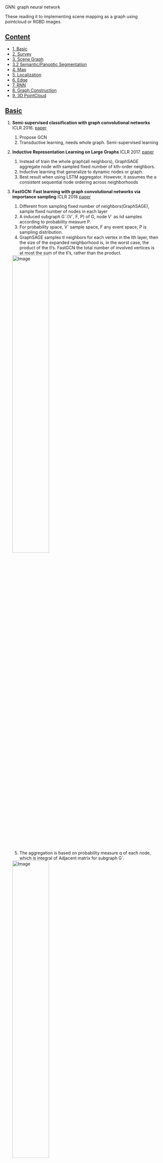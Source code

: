 GNN: graph neural network

These reading it to implementing scene mapping as a graph using pointcloud or RGBD images.

## [Content](#content)
- <a href="#basic">1. Basic</a>
- <a href="#survey">2. Survey</a>
- <a href="#Scene-Graph">3. Scene Graph</a>
- <a href="#Segment">3.2 Semantic/Panoptic Segmentation</a>
- <a href="#SLAM">4. Map</a>
- <a href="#Localization">5. Localization</a>
- <a href="#Edge">6. Edge</a>
- <a href="#sequential-RNN">7. RNN</a>
- <a href="#graph-construction">8. Graph Construction</a>
- <a href="#3D-PointCloud">9. 3D PointCloud</a>


## [Basic](#content)
 
1. **Semi-supervised classification with graph convolutional networks** ICLR 2016. [paper](https://arxiv.org/pdf/1609.02907.pdf) 
   1. Propose GCN
   2. Transductive learning, needs whole graph. Semi-supervised learning
2. **Inductive Representation Learning on Large Graphs** ICLR 2017. [paper](https://arxiv.org/pdf/1706.02216.pdf) 
   1. Instead of train the whole graph(all neighbors), GraphSAGE aggregate node with sampled fixed number of  kth-order neighbors. 
   2. Inductive learning that generalize to dynamic nodes or graph.
   3. Best result when using LSTM aggregator. However, it assumes the a consistent sequential node ordering across neighborhoods
3. **FastGCN: Fast learning with graph convolutional networks via importance sampling** ICLR 2018 [paper](https://arxiv.org/pdf/1801.10247.pdf)
   1. Different from sampling fixed number of neighbors(GraphSAGE), sample fixed number of nodes in each layer
   2. A induced subgraph G\`:(V\`, F, P) of G, node V\` as iid samples according to probability measure P. 
   3. For probability space, V\` sample space, F any event space, P is sampling distribution.
   4. GraphSAGE samples tl neighbors for each vertex in the lth layer, then the size of the
expanded neighborhood is, in the worst case, the product of the tl’s. FastGCN the total number of involved vertices is at most the sum of the tl’s, rather than the product.
   <img src="https://github.com/Leomingyangli/GNNPapers/assets/39786611/c9b02935-8fe5-463e-9fd8-aa41473fa365" alt="Image" style="width: 50%;" />
   
   5. The aggregation is based on probability measure q of each node, which is integral of Adjacent matrix for subgraph G\`.
    <img src="https://github.com/Leomingyangli/GNNPapers/assets/39786611/d9253e67-9e8d-482e-a526-fe10bb390b3d" alt="Image" style="width: 50%;" />

   6. Cant applied to sparse graph when no/few connection between two layers. Split G into G\`s(batch) in Monte Carlo manner.

4. **Graph Attention Networks** ICLR 2018. [paper](https://arxiv.org/pdf/1710.10903.pdf)
   1. Weight calculation from node connectivity to node features
   2. Time complexity of a single GAT attention: O(|V|FF+|E|F)
   3. Not depend on upfront access to the whole graph; no need to know the graph structure upfront
   4. Undirected edge not required (no edge, no computing)
   5. Inductive learning. No fixed-size neighborhood
   6. Predict article class by keywords as nodes and citations as edges.


## [Survey](#content)


1. **Deep Learning for 3D Point Clouds: A Survey** TPAMI 2020. [paper](https://arxiv.org/pdf/1912.12033.pdf)
<img src="https://github.com/Leomingyangli/GNNPapers/assets/39786611/97fda8a0-a6ed-4504-b4e9-0d717964f06f" alt="Image" style="width: 50%;" />

2. **Foundations and modelling of dynamic networks using Dynamic Graph Neural Networks: A survey** 2021 [paper](https://arxiv.org/pdf/2005.07496.pdf)
   1. Define dynamic graph networks.

## [Scene Graph](#content)
1. **Graph R-CNN for Scene Graph Generation** ECCV 2018 [paper](https://openaccess.thecvf.com/content_ECCV_2018/papers/Jianwei_Yang_Graph_R-CNN_for_ECCV_2018_paper.pdf)

<img src="https://github.com/Leomingyangli/GNNPapers/assets/39786611/ef6c730f-cec4-463a-ad44-389c5ecde29b" alt="Image" style="width: 50%;" />
  
2. **SceneGraphFusion: Incremental 3D Scene Graph Prediction from RGB-D Sequences** CVPR 2021 [paper](https://arxiv.org/pdf/2103.14898.pdf)

<img src="https://github.com/Leomingyangli/GNNPapers/assets/39786611/b5229e2f-04dd-4f65-b645-2ba509606afe" alt="Image" style="width: 50%;" />

3. **Incremental 3D Semantic Scene Graph Prediction from RGB Sequences** CVPR 2023 [paper](https://arxiv.org/pdf/2305.02743.pdf)

<img src="https://github.com/Leomingyangli/GNNPapers/assets/39786611/06234748-9740-4832-a546-baf384192ff9" alt="Image" style="width: 50%;" />

## [Segment](#content)
1. **Panoptic Segmentation** CVPR 2019 [paper](https://arxiv.org/pdf/1801.00868.pdf)
   1. Propose Panoptic segmentation metric
   
      ![image](https://github.com/Leomingyangli/GNNPapers/assets/39786611/92aab22b-e983-43e7-ac37-a2ebb123ebe8)
      ![image](https://github.com/Leomingyangli/GNNPapers/assets/39786611/e358cac5-64a4-4c1b-a434-be908fab8e53)
      ![image](https://github.com/Leomingyangli/GNNPapers/assets/39786611/3a8e8258-4363-4f9d-8636-0ce196e27908)

   
1. **Fusion-Aware Point Convolution for Online Semantic 3D Scene Segmentation** CVPR 2020 [paper](https://arxiv.org/pdf/2003.06233.pdf)

<img src="https://github.com/Leomingyangli/GNNPapers/assets/39786611/89a16a96-b933-45ef-8ed8-255b3a8fe2b9" alt="Image" style="width: 50%;" />
<img src="https://github.com/Leomingyangli/GNNPapers/assets/39786611/85d542e2-4460-4d75-a4c0-7457d254350b" alt="Image" style="width: 50%;" />

2. **PanopticFusion: Online Volumetric Semantic Mapping at the Level of Stuff and Things** IROS 2019 [paper](https://arxiv.org/pdf/1903.01177.pdf)

<img src="https://github.com/Leomingyangli/GNNPapers/assets/39786611/9faff926-1b3f-4da5-b513-e497ca10f20a" alt="Image" style="width: 50%;" />

3. **ProgressiveFusion: Real-time progressive 3d semantic segmentation for indoor scenes** WACV 2019 [paper](https://arxiv.org/pdf/1804.00257.pdf)

<img src="https://github.com/Leomingyangli/GNNPapers/assets/39786611/ada164c8-d310-43d4-9899-23e6a29187b6" alt="Image" style="width: 50%;" />

4. **SemanticFusion: Dense 3D Semantic Mapping with Convolutional Neural Networks** ICRA 2017 [paper](https://arxiv.org/pdf/1609.05130.pdf)

<img src="https://github.com/Leomingyangli/GNNPapers/assets/39786611/b800219c-f1c3-4cae-8fe8-6ce9ebee31fd" alt="Image" style="width: 50%;" />

5. **Per-pixel classification is not all you need for semantic segmentation** NeurIPS 2021 [paper](https://proceedings.neurips.cc/paper_files/paper/2021/file/950a4152c2b4aa3ad78bdd6b366cc179-Paper.pdf)

<img src="https://github.com/Leomingyangli/GNNPapers/assets/39786611/02b14fbd-4513-42e5-bc6c-b1a2fed0c970" alt="Image" style="width: 50%;" />

6. **PanopticFusion: Online Volumetric Semantic Mapping at the Level of Stuff and Things** IROS 2019 [paper](https://arxiv.org/pdf/1903.01177.pdf)

<img src="https://github.com/Leomingyangli/GNNPapers/assets/39786611/d0edb319-ad23-4e0b-8df9-f48dfac12898" alt="Image" style="width: 50%;" />

      
## [SLAM](#content)


1.**NICE-SLAM: Neural Implicit Scalable Encoding for SLAM** CVPR 2022. [paper](https://arxiv.org/pdf/2112.12130.pdf)
   1. Input RGBD images and pose, predict the pixel depth and color.
   2. Given pose, sampled points along the ray, the pixel depth is weighted sum of <u>occupancy probability times sampled depth</u> along the points. Color has color values.
   3. The grid decoder is fixed. The gird feautre and color weight $\theta,\omega$ are parameters to be optimized
   4. The Mapping is to optimize $\theta,\omega, R, t$ of K selected keyframes
   5. The tracking is to optimize  $R, t$ of current frame
   <img src="https://github.com/Leomingyangli/GNNPapers/assets/39786611/ed59cc64-9246-4d6b-8734-3b7b0183ae66" alt="Image" style="width: 50%;" />
      
2.**iMAP: Implicit Mapping and Positioning in Real-Time** CVPR 2021 [paper](https://arxiv.org/pdf/2103.12352.pdf)
   <img src="https://github.com/Leomingyangli/GNNPapers/assets/39786611/39394061-22db-44f0-99b7-ecce9c408dac" alt="Image" style="width: 50%;" />

3.**Neural Implicit Dense Semantic SLAM** CVPR 2023. [paper](https://arxiv.org/pdf/2304.14560.pdf)

   <img src="https://github.com/Leomingyangli/GNNPapers/assets/39786611/defcd9fb-61ec-46b3-8390-96f6103c3176" alt="Image" style="width: 50%;" />

   
## [Localization](#content)


1. **SEM-GAT: Explainable Semantic Pose Estimation using Learned Graph Attention** [paper](https://arxiv.org/pdf/2308.03718.pdf)
   <img src="https://github.com/Leomingyangli/GNNPapers/assets/39786611/94439d5c-ddf6-4f40-8607-7ba10aef7f4e" alt="Image" style="width: 50%;" />

   1. Given two sequential pointclouds from lidar (we use pixels from RGB), each node contains
      1. 3d coordinate
      2. semantic(e.g., people,sidewalk,building) - (we have semantic category)
      3. feature(origin, centroid, corner, surface) by calculating curvature, -(we try hierarchical to get low level feature)
      4. Instance id
then use GCN to encode graph.
   2. Connect nodes(centroid, origin) between two graphs with same semantic under predefined distance threshold(3meter), edge weight is calculated by Graph Attention Network, serving as confidence score. For each node in current, select edge with maximal score.
   3. Generating cross-covariance matrix for nodes pair.
   4. Use weighted Singular Value Decomposition(SVD) to get Rotation and Translation from matrix.
  
## [Edge](#content)


1. **Edge-Labeling Graph Neural Network for Few-shot Learning.** CVPR 2019. [paper](https://arxiv.org/pdf/1905.01436.pdf)
   1. Few-shot Learning. Node as tasks with (input, label). Edges is 2d(intra, inter) indicate if two nodes share same label
   2. The goal is to predict edge between support set S(with label) and query set Q(without label)
   3. <img src="https://github.com/Leomingyangli/GNNPapers/assets/39786611/5f9078bf-c50a-494a-93af-2f08ccd8df30" alt="Image" style="width: 50%;" />


## [Sequential RNN](#content)


1. **GGS_NN: Gated Graph Sequence Neural Networks.** ICLR2016. [paper](https://arxiv.org/pdf/1511.05493.pdf)  [zhihu](https://zhuanlan.zhihu.com/p/28170197)
   1. Given Graph with sequential input, using GRU arhictecure to transmit information.
   2. All the decription of the task is in the adjacent matrix. For question, add annotation [1,0] as start node and [0,1] as target for initialization.
      <p float="left">
      <img src="https://github.com/Leomingyangli/GNNPapers/assets/39786611/4fc2fd57-9b3b-4bdd-ac6d-ab8c12d7c1b8" alt="Image" style="width: 40%;" />
      <img src="https://github.com/Leomingyangli/GNNPapers/assets/39786611/6ef98bc2-a5b6-4c93-b7a5-7db0edc56358" alt="Image" style="width: 40%;" />
      </p>
   4. The GRU are processed multiple times, meaning hidden state of each node update several times.
      <p float="left">
      <img src="https://github.com/Leomingyangli/GNNPapers/assets/39786611/a1fed10f-6aee-4813-9c21-25cc1e2d10e1" alt="Image" style="width: 40%;" />
      <img src="https://github.com/Leomingyangli/GNNPapers/assets/39786611/d56bc899-4785-4aee-a4d8-ec14c7917a85" alt="Image" style="width: 40%;" />
      </p>
   6. BABI tasks
  
      <img src="https://github.com/Leomingyangli/GNNPapers/assets/39786611/68fff72f-8a6e-4448-b868-a34f36a8db9c" alt="Image" style="width: 30%;" />

## [Graph Construction](#content)


1. **GGT_NN Learning Graphical State Transitions.** ICLR2017. [paper](https://openreview.net/pdf?id=HJ0NvFzxl)
   1. A GGS-NN based framework. BABI tasks
   2. Node has
      1. annotation of type belif value, vector sum to 1, 
      2. strength of existence,scalar. 
      3. hidden state
   3. Edge is belif if two nodes contain edge type, could be multiple types or no edge.
      <img src="https://github.com/Leomingyangli/GNNPapers/assets/39786611/1862e887-659a-4294-94c2-1cc6b89c75b1" alt="Image" style="width: 50%;" />

   4. Could either output single words or sequential words, based on last layer
      <img src="https://github.com/Leomingyangli/GNNPapers/assets/39786611/8885773c-07f4-4b94-8700-f86fc9d5d059" alt="Image" style="width: 50%;" />
      
   5. The most valuable part is how to add new nodes from GRU(G, input vector) to Graph with new nodes(annotation, strength, state)
      <img src="https://github.com/Leomingyangli/GNNPapers/assets/39786611/d2ea4472-a331-40c1-8d52-5f12a52288dd" alt="Image" style="width: 50%;" />


## [3D PointCloud](#content)


1. **Pixel2Mesh: Generating 3D Mesh Models from Single RGB Images** CVPR 2018. [paper](https://arxiv.org/pdf/1804.01654.pdf)
   1. Use GCN to produce 3D shape in triangular mesh from a single color image
      <img src="https://github.com/Leomingyangli/GNNPapers/assets/39786611/0a873dbd-90ae-4383-9995-f8a930479561" alt="Image" style="width: 50%;" />
